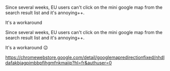 Since several weeks, EU users can't click on the mini google map from the search result list and it's annoying++.

It's a workaround

Since several weeks, EU users can't click on the mini google map from the search result list and it's annoying++.

It's a workaround 😉

https://chromewebstore.google.com/detail/googlemapredirectionfixed/nhdldafakbjagpimbbpfihgmfnkmaiip?hl=fr&authuser=0
